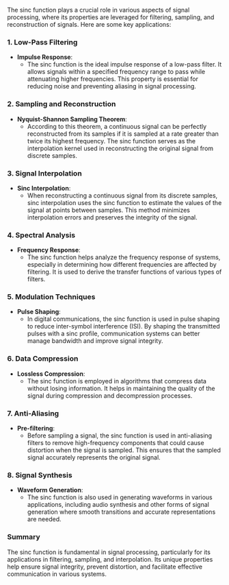 The sinc function plays a crucial role in various aspects of signal processing, where its properties are leveraged for filtering, sampling, and reconstruction of signals. Here are some key applications:

### 1. **Low-Pass Filtering**

- **Impulse Response**:
  - The sinc function is the ideal impulse response of a low-pass filter. It allows signals within a specified frequency range to pass while attenuating higher frequencies. This property is essential for reducing noise and preventing aliasing in signal processing.

### 2. **Sampling and Reconstruction**

- **Nyquist-Shannon Sampling Theorem**:
  - According to this theorem, a continuous signal can be perfectly reconstructed from its samples if it is sampled at a rate greater than twice its highest frequency. The sinc function serves as the interpolation kernel used in reconstructing the original signal from discrete samples.

### 3. **Signal Interpolation**

- **Sinc Interpolation**:
  - When reconstructing a continuous signal from its discrete samples, sinc interpolation uses the sinc function to estimate the values of the signal at points between samples. This method minimizes interpolation errors and preserves the integrity of the signal.

### 4. **Spectral Analysis**

- **Frequency Response**:
  - The sinc function helps analyze the frequency response of systems, especially in determining how different frequencies are affected by filtering. It is used to derive the transfer functions of various types of filters.

### 5. **Modulation Techniques**

- **Pulse Shaping**:
  - In digital communications, the sinc function is used in pulse shaping to reduce inter-symbol interference (ISI). By shaping the transmitted pulses with a sinc profile, communication systems can better manage bandwidth and improve signal integrity.

### 6. **Data Compression**

- **Lossless Compression**:
  - The sinc function is employed in algorithms that compress data without losing information. It helps in maintaining the quality of the signal during compression and decompression processes.

### 7. **Anti-Aliasing**

- **Pre-filtering**:
  - Before sampling a signal, the sinc function is used in anti-aliasing filters to remove high-frequency components that could cause distortion when the signal is sampled. This ensures that the sampled signal accurately represents the original signal.

### 8. **Signal Synthesis**

- **Waveform Generation**:
  - The sinc function is also used in generating waveforms in various applications, including audio synthesis and other forms of signal generation where smooth transitions and accurate representations are needed.

### Summary

The sinc function is fundamental in signal processing, particularly for its applications in filtering, sampling, and interpolation. Its unique properties help ensure signal integrity, prevent distortion, and facilitate effective communication in various systems.
